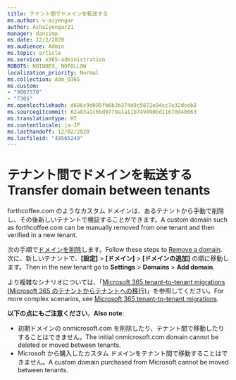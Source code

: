 ```yaml
---
title: テナント間でドメインを転送する
ms.author: v-aiyengar
author: AshaIyengar21
manager: dansimp
ms.date: 12/2/2020
ms.audience: Admin
ms.topic: article
ms.service: o365-administration
ROBOTS: NOINDEX, NOFOLLOW
localization_priority: Normal
ms.collection: Adm_O365
ms.custom:
- "9002570"
- "7305"
ms.openlocfilehash: d696c9d095fb6b2b374d8c5872e94cc7e32dceb8
ms.sourcegitcommit: 62a83a1c6bd9779a1a11b749490bd11670d4b063
ms.translationtype: HT
ms.contentlocale: ja-JP
ms.lasthandoff: 12/02/2020
ms.locfileid: "49565249"
---
```

# <a name="transfer-domain-between-tenants"></a><span data-ttu-id="05ba8-102">テナント間でドメインを転送する</span><span class="sxs-lookup"><span data-stu-id="05ba8-102">Transfer domain between tenants</span></span>

<span data-ttu-id="05ba8-103">forthcoffee.com のようなカスタム ドメインは、あるテナントから手動で削除し、その後新しいテナントで検証することができます。</span><span class="sxs-lookup"><span data-stu-id="05ba8-103">A custom domain such as forthcoffee.com can be manually removed from one tenant and then verified in a new tenant.</span></span>

<span data-ttu-id="05ba8-104">次の手順で[ドメインを削除](https://docs.microsoft.com/microsoft-365/admin/get-help-with-domains/remove-a-domain)します。</span><span class="sxs-lookup"><span data-stu-id="05ba8-104">Follow these steps to [Remove a domain](https://docs.microsoft.com/microsoft-365/admin/get-help-with-domains/remove-a-domain).</span></span> <span data-ttu-id="05ba8-105">次に、新しいテナントで、**[設定]** > **[ドメイン]** > **[ドメインの追加]** の順に移動します。</span><span class="sxs-lookup"><span data-stu-id="05ba8-105">Then in the new tenant go to **Settings** > **Domains** > **Add domain**.</span></span>

<span data-ttu-id="05ba8-106">より複雑なシナリオについては、「[Microsoft 365 tenant-to-tenant migrations (Microsoft 365 のテナントからテナントへの移行)](https://docs.microsoft.com/microsoft-365/enterprise/microsoft-365-tenant-to-tenant-migrations)」を参照してください。</span><span class="sxs-lookup"><span data-stu-id="05ba8-106">For more complex scenarios, see [Microsoft 365 tenant-to-tenant migrations](https://docs.microsoft.com/microsoft-365/enterprise/microsoft-365-tenant-to-tenant-migrations).</span></span>

<span data-ttu-id="05ba8-107">**以下の点にもご注意ください**。</span><span class="sxs-lookup"><span data-stu-id="05ba8-107">**Also note**:</span></span>
- <span data-ttu-id="05ba8-108">初期ドメインの onmicrosoft.com を削除したり、テナント間で移動したりすることはできません。</span><span class="sxs-lookup"><span data-stu-id="05ba8-108">The initial onmicrosoft.com domain cannot be deleted or moved between tenants.</span></span>
- <span data-ttu-id="05ba8-109">Microsoft から購入したカスタム ドメインをテナント間で移動することはできません。</span><span class="sxs-lookup"><span data-stu-id="05ba8-109">A custom domain purchased from Microsoft cannot be moved between tenants.</span></span>